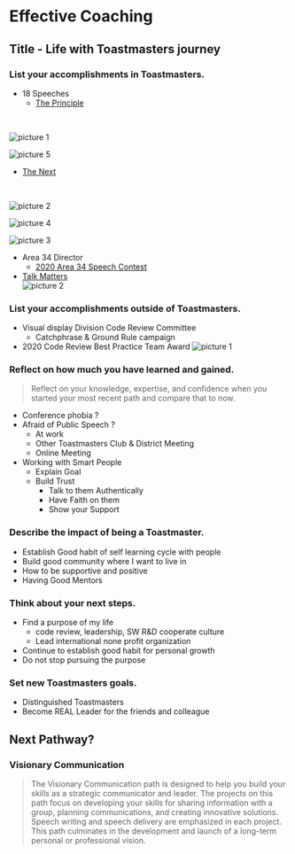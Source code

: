 # Effective Coaching
## Title - Life with Toastmasters journey
### List your accomplishments in Toastmasters.
* 18 Speeches
  * [The Principle](https://hoseockchoi.wordpress.com/2020/04/09/the-principle/)
<br>

![picture 1](../../../../images/1ec4f75081aad1a64c68148306ab0ea570f7444e6f4931dd1affc936f2af7a1c.png) 

![picture 5](../../../../images/1c337f9f67975eb7a29e7cca867fe648e5d7cb09de00ffcc26e1440c83a7eff2.png) 

  * [The Next](https://hoseockchoi.wordpress.com/2020/03/28/the-next/)
<br>

![picture 2](../../../../images/973cdef251b1098dbca6ce2e77a6daaf03a327b32825fbac775f6fbe43189627.png)  
 

  
![picture 4](../../../../images/87f22bf5e9c75c9f4276c0e860642c5115f2df314bdf7f72b2c5cc536fb0283b.png)  

![picture 3](../../../../images/003e4d303d64b06d5bf69adae5fda646ccdf4f9938f0c20186a79c85d4bdb4dc.png)  


* Area 34 Director
  * [2020 Area 34 Speech Contest](https://github.com/seock04/Uncertainty-Handler/wiki/2020-Area-34-Speech-Contest)
* [Talk Matters](https://github.com/seock04/TalkMatters)
  <br>
![picture 2](../../../../images/966230eb555ba346fac2bb0ea61907bf73c6e7f252f08e96f6e7f59b145def64.png)  

### List your accomplishments outside of Toastmasters.
* Visual display Division Code Review Committee
  * Catchphrase & Ground Rule campaign 
* 2020 Code Review Best Practice Team Award
  ![picture 1](../../../../images/cbbc992012e51c24c9471fd8a0031eaf7bb3b854a55f6a64cf31b788f5c07416.jpg)  


### Reflect on how much you have learned and gained.
> Reflect on your knowledge, expertise, and confidence when you started your most recent path and compare that to now.
* Conference phobia ?
* Afraid of Public Speech ?
  * At work
  * Other Toastmasters Club & District Meeting 
  * Online Meeting
* Working with Smart People
  * Explain Goal
  * Build Trust
    * Talk to them Authentically
    * Have Faith on them
    * Show your Support


### Describe the impact of being a Toastmaster.
* Establish Good habit of self learning cycle with people
* Build good community where I want to live in
* How to be supportive and positive
* Having Good Mentors

### Think about your next steps.
* Find a purpose of my life
  * code review, leadership, SW R&D cooperate culture
  * Lead international none profit organization
* Continue to establish good habit for personal growth
* Do not stop pursuing the purpose 

### Set new Toastmasters goals.
* Distinguished Toastmasters
* Become REAL Leader for the friends and colleague

## Next Pathway?
### Visionary Communication
> The Visionary Communication path is designed to help you build your skills as a strategic communicator and leader. The projects on this path focus on developing your skills for sharing information with a group, planning communications, and creating innovative solutions. Speech writing and speech delivery are emphasized in each project. This path culminates in the development and launch of a long-term personal or professional vision.


